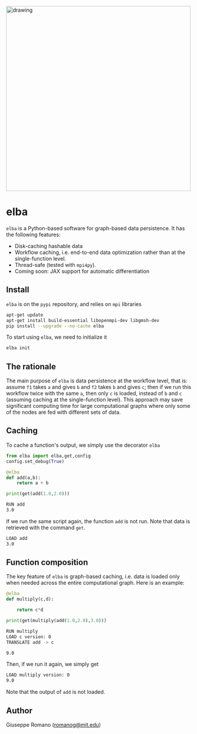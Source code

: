 
<img src="elba.png" alt="drawing" width="500"/>


# elba

`elba` is a Python-based software for graph-based data persistence. It has the following features:

* Disk-caching hashable data 
* Workflow caching, i.e. end-to-end data optimization rather than at the single-function level.
* Thread-safe (tested with `mpi4py`).
* Coming soon: JAX support for automatic differentiation

## Install

`elba` is on the `pypi` repository, and relies on `mpi` libraries

```bash
apt-get update
apt-get install build-essential libopenmpi-dev libgmsh-dev
pip install --upgrade --no-cache elba
```

To start using `elba`, we need to initialize it

```bash
elba init
```

## The rationale

The main purpose of `elba` is data persistence at the workflow level, that is: assume `f1` takes `a` and gives `b` and `f2` takes `b` and gives `c`; then if we run this workflow twice with the same `a`, then only `c` is loaded, instead of `b` and `c` (assuming caching at the single-function level). This approach may save significant computing time for large computational graphs where only some of the nodes are fed with different sets of data. 

## Caching

To cache a function's output, we simply use the decorator `elba`

```python
from elba import elba,get,config
config.set_debug(True)

@elba
def add(a,b):
    return a + b

print(get(add(1.0,2.0)))
```

```bash
RUN add
3.0
```

If we run the same script again, the function `add` is not run. Note that data is retrieved with the command `get`.

```bash
LOAD add
3.0
```


## Function composition

The key feature of `elba` is graph-based caching, i.e. data is loaded only when needed across the entire computational graph. Here is an example:

```python
@elba
def multiply(c,d):

    return c*d

print(get(multiply(add(1.0,2.0),3.0)))

```

```bash
RUN multiply
LOAD c version: 0
TRANSLATE add -> c

9.0
```

Then, if we run it again, we simply get
```bash
LOAD multiply version: 0
9.0
```

Note that the output of `add` is not loaded.


## Author

Giuseppe Romano (romanog@mit.edu)













